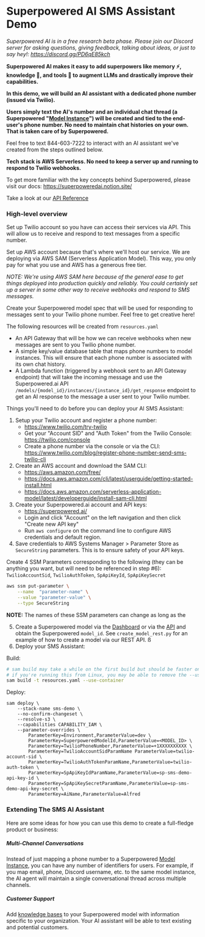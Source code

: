 # Superpowered AI SMS Assistant Demo

_Superpowered AI is in a free research beta phase. Please join our Discord server for asking questions, giving feedback, talking about ideas, or just to say hey!: https://discord.gg/PD6qE85kch_

**Superpowered AI makes it easy to add superpowers like memory :zap:, knowledge :book:, and tools :wrench: to augment LLMs and drastically improve their capabilities.**

**In this demo, we will build an AI assistant with a dedicated phone number (issued via Twilio).**

**Users simply text the AI's number and an individual chat thread (a Superpowered "[Model Instance](!https://www.notion.so/superpoweredai/Superpowered-AI-Documentation-d49b1919720a499188b141b9225d903d?pvs=4#72d39bfca340490e808e5c8ead65f5a8)") will be created and tied to the end-user's phone number. No need to maintain chat histories on your own. That is taken care of by Superpowered.**

Feel free to text 844-603-7222 to interact with an AI assistant we've created from the steps outlined below.

**Tech stack is AWS Serverless. No need to keep a server up and running to respond to Twilio webhooks.**

To get more familiar with the key concepts behind Superpowered, please visit our docs: https://superpoweredai.notion.site/

Take a look at our [API Reference](!https://superpowered.ai/docs)

### High-level overview

Set up Twilio account so you have can access their services via API. This will allow us to receive and respond to text messages from a specific number.

Set up AWS account because that's where we'll host our service. We are deploying via AWS SAM (Serverless Application Model). This way, you only pay for what you use and AWS has a generous free tier.

_NOTE: We're using AWS SAM here because of the general ease to get things deployed into production quickly and reliably. You could certainly set up a server in some other way to receive webhooks and respond to SMS messages._

Create your Superpowered model spec that will be used for responding to messages sent to your Twilio phone number. Feel free to get creative here!

The following resources will be created from `resources.yaml`

- An API Gateway that will be how we can receive webhooks when new messages are sent to you Twilio phone number.
- A simple key/value database table that maps phone numbers to model instances. This will ensure that each phone number is associated with its own chat history.
- A Lambda function (triggered by a webhook sent to an API Gateway endpoint) that will take the incoming message and use the Superpowered.ai API `/models/{model_id}/instances/{instance_id}/get_response` endpoint to get an AI response to the message a user sent to your Twilio number.

Things you'll need to do before you can deploy your AI SMS Assistant:

1. Setup your Twilio account and register a phone number:
    - https://www.twilio.com/try-twilio
    - Get your "Account SID" and "Auth Token" from the Twilio Console: https://twilio.com/console
    - Create a phone number via the console or via the CLI: https://www.twilio.com/blog/register-phone-number-send-sms-twilio-cli
2. Create an AWS account and download the SAM CLI:
    - https://aws.amazon.com/free/
    - https://docs.aws.amazon.com/cli/latest/userguide/getting-started-install.html
    - https://docs.aws.amazon.com/serverless-application-model/latest/developerguide/install-sam-cli.html
3. Create your Superpowered.ai account and API keys:
    - https://superpowered.ai/
    - Login and click "Account" on the left navigation and then click "Create new API key"
    - Run `aws configure` on the command line to configure AWS credentials and default region.
4. Save credentials to AWS Systems Manager > Parameter Store as `SecureString` parameters. This is to ensure safety of your API keys.

Create 4 SSM Parameters corresponding to the following (they can be anything you want, but will need to be referenced in step #6): `TwilioAccountSid`, `TwilioAuthToken`, `SpApiKeyId`, `SpApiKeySecret`

```bash
aws ssm put-parameter \
    --name  "parameter-name" \
    --value "parameter-value" \
    --type SecureString
```

**NOTE:** The names of these SSM parameters can change as long as the 

5. Create a Superpowered model via the [Dashboard](!https://superpowered.ai/dashboard/models) or via the [API](!https://superpowered.ai/docs) and obtain the Superpowered `model_id`. See `create_model_rest.py` for an example of how to create a model via our REST API.
ß
6. Deploy your SMS Assistant:

Build:
```bash
# sam build may take a while on the first build but should be faster on subsequent runs
# if you're running this from Linux, you may be able to remove the --use-container flag.
sam build -t resources.yaml --use-container
```

Deploy:
```
sam deploy \
    --stack-name sms-demo \
    --no-confirm-changeset \
    --resolve-s3 \
    --capabilities CAPABILITY_IAM \
    --parameter-overrides \
        ParameterKey=Environment,ParameterValue=dev \
        ParameterKey=SuperpoweredModelId,ParameterValue=<MODEL_ID> \
        ParameterKey=TwilioPhoneNumber,ParameterValue=+1XXXXXXXXXX \
        ParameterKey=TwilioAccountSidParamName ParameterValue=twilio-account-sid \
        ParameterKey=TwilioAuthTokenParamName,ParameterValue=twilio-auth-token \
        ParameterKey=SpApiKeyIdParamName,ParameterValue=sp-sms-demo-api-key-id \
        ParameterKey=SpApiKeySecretParamName,ParameterValue=sp-sms-demo-api-key-secret \
        ParameterKey=AiName,ParameterValue=Alfred
```

### Extending The SMS AI Assistant

Here are some ideas for how you can use this demo to create a full-fledge product or business:

##### Multi-Channel Conversations

Instead of just mapping a phone number to a Superpowered [Model Instance](!https://www.notion.so/superpoweredai/Superpowered-AI-Documentation-d49b1919720a499188b141b9225d903d?pvs=4#72d39bfca340490e808e5c8ead65f5a8), you can have any number of identifiers for users. For example, if you map email, phone, Discord username, etc. to the same model instance, the AI agent will maintain a single conversational thread across multiple channels.


##### Customer Support

Add [knowledge bases](!https://superpoweredai.notion.site/d49b1919720a499188b141b9225d903d#521c0632c4694a86a525be9670750c83) to your Superpowered model with information specific to your organization. Your AI assistant will be able to text existing and potential customers.
